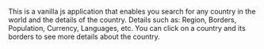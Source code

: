 This is a vanilla js application that enables you search for any country in the world and the details of the country.
Details such as: Region, Borders, Population, Currency, Languages, etc.
You can click on a country and its borders to see more details about the country.
